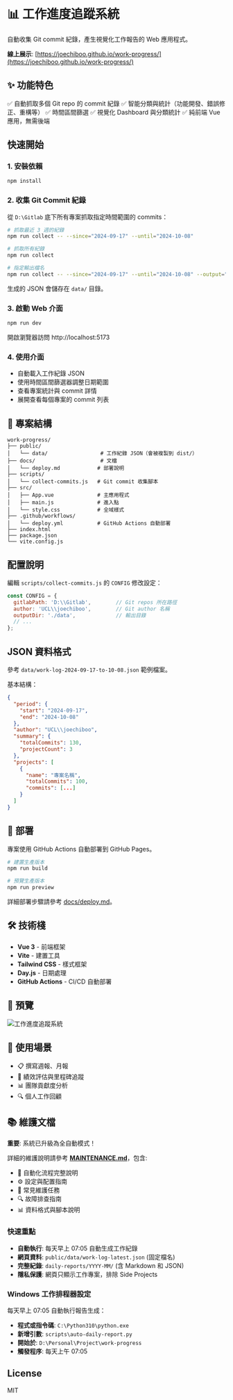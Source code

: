 # 📊 工作進度追蹤系統

自動收集 Git commit 紀錄，產生視覺化工作報告的 Web 應用程式。

**線上展示**: [https://joechiboo.github.io/work-progress/](https://joechiboo.github.io/work-progress/)

## ✨ 功能特色

✅ 自動抓取多個 Git repo 的 commit 紀錄
✅ 智能分類與統計（功能開發、錯誤修正、重構等）
✅ 時間區間篩選
✅ 視覺化 Dashboard 與分類統計
✅ 純前端 Vue 應用，無需後端

## 快速開始

### 1. 安裝依賴

```bash
npm install
```

### 2. 收集 Git Commit 紀錄

從 `D:\Gitlab` 底下所有專案抓取指定時間範圍的 commits：

```bash
# 抓取最近 3 週的紀錄
npm run collect -- --since="2024-09-17" --until="2024-10-08"

# 抓取所有紀錄
npm run collect

# 指定輸出檔名
npm run collect -- --since="2024-09-17" --until="2024-10-08" --output="my-work-log.json"
```

生成的 JSON 會儲存在 `data/` 目錄。

### 3. 啟動 Web 介面

```bash
npm run dev
```

開啟瀏覽器訪問 http://localhost:5173

### 4. 使用介面

- 自動載入工作紀錄 JSON
- 使用時間區間篩選器調整日期範圍
- 查看專案統計與 commit 詳情
- 展開查看每個專案的 commit 列表

## 📂 專案結構

```
work-progress/
├── public/
│   └── data/                 # 工作紀錄 JSON（會被複製到 dist/）
├── docs/                     # 文檔
│   └── deploy.md            # 部署說明
├── scripts/
│   └── collect-commits.js   # Git commit 收集腳本
├── src/
│   ├── App.vue              # 主應用程式
│   ├── main.js              # 進入點
│   └── style.css            # 全域樣式
├── .github/workflows/
│   └── deploy.yml           # GitHub Actions 自動部署
├── index.html
├── package.json
└── vite.config.js
```

## 配置說明

編輯 `scripts/collect-commits.js` 的 `CONFIG` 修改設定：

```javascript
const CONFIG = {
  gitlabPath: 'D:\\Gitlab',        // Git repos 所在路徑
  author: 'UCL\\joechiboo',        // Git author 名稱
  outputDir: './data',             // 輸出目錄
  // ...
};
```

## JSON 資料格式

參考 `data/work-log-2024-09-17-to-10-08.json` 範例檔案。

基本結構：

```json
{
  "period": {
    "start": "2024-09-17",
    "end": "2024-10-08"
  },
  "author": "UCL\\joechiboo",
  "summary": {
    "totalCommits": 130,
    "projectCount": 3
  },
  "projects": [
    {
      "name": "專案名稱",
      "totalCommits": 100,
      "commits": [...]
    }
  ]
}
```

## 🚀 部署

專案使用 GitHub Actions 自動部署到 GitHub Pages。

```bash
# 建置生產版本
npm run build

# 預覽生產版本
npm run preview
```

詳細部署步驟請參考 [docs/deploy.md](docs/deploy.md)。

## 🛠️ 技術棧

- **Vue 3** - 前端框架
- **Vite** - 建置工具
- **Tailwind CSS** - 樣式框架
- **Day.js** - 日期處理
- **GitHub Actions** - CI/CD 自動部署

## 📸 預覽

![工作進度追蹤系統](https://via.placeholder.com/800x450.png?text=Work+Progress+Dashboard)

## 📝 使用場景

- 📋 撰寫週報、月報
- 🎯 績效評估與里程碑追蹤
- 📊 團隊貢獻度分析
- 🔍 個人工作回顧

## 📚 維護文檔

**重要**: 系統已升級為全自動模式！

詳細的維護說明請參考 **[MAINTENANCE.md](MAINTENANCE.md)**，包含:

- 🔄 自動化流程完整說明
- ⚙️ 設定與配置指南
- 🔧 常見維護任務
- 🔍 故障排查指南
- 📊 資料格式與腳本說明

### 快速重點

- **自動執行**: 每天早上 07:05 自動生成工作紀錄
- **網頁資料**: `public/data/work-log-latest.json` (固定檔名)
- **完整紀錄**: `daily-reports/YYYY-MM/` (含 Markdown 和 JSON)
- **隱私保護**: 網頁只顯示工作專案，排除 Side Projects

### Windows 工作排程器設定

每天早上 07:05 自動執行報告生成：

- **程式或指令碼**: `C:\Python310\python.exe`
- **新增引數**: `scripts\auto-daily-report.py`
- **開始於**: `D:\Personal\Project\work-progress`
- **觸發程序**: 每天上午 07:05

## License

MIT
